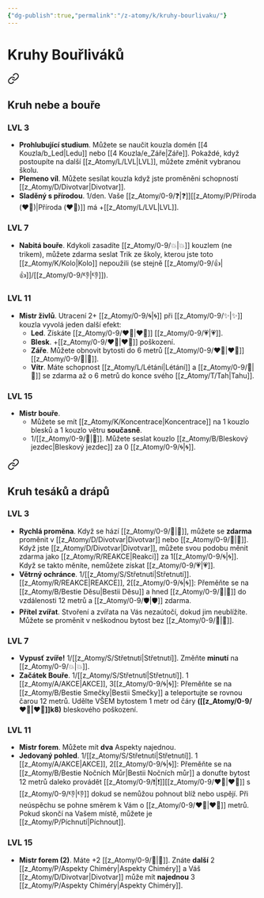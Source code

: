 ```yaml
---
{"dg-publish":true,"permalink":"/z-atomy/k/kruhy-bourlivaku/"}
---
```


# Kruhy Bouřliváků

<div class="transclusion internal-embed is-loaded"><a class="markdown-embed-link" href="/z-atomy/k/kruh-nebe-a-boure/" aria-label="Open link"><svg xmlns="http://www.w3.org/2000/svg" width="24" height="24" viewBox="0 0 24 24" fill="none" stroke="currentColor" stroke-width="2" stroke-linecap="round" stroke-linejoin="round" class="svg-icon lucide-link"><path d="M10 13a5 5 0 0 0 7.54.54l3-3a5 5 0 0 0-7.07-7.07l-1.72 1.71"></path><path d="M14 11a5 5 0 0 0-7.54-.54l-3 3a5 5 0 0 0 7.07 7.07l1.71-1.71"></path></svg></a><div class="markdown-embed">




## Kruh nebe a bouře
### LVL 3
- **Prohlubující  studium**. Můžete se naučit kouzla domén [[4 Kouzla/b_Led\|Ledu]] nebo [[4 Kouzla/e_Záře\|Záře]]. Pokaždé, když postoupíte na další [[z_Atomy/L/LVL\|LVL]], můžete změnit vybranou školu.
- **Plemeno víl**. Můžete sesílat kouzla když jste proměněni schopností [[z_Atomy/D/Divotvar\|Divotvar]].
- **Sladěný s přírodou**. 1/den. Vaše [[z_Atomy/0-9/❓\|❓]][[z_Atomy/P/Příroda (❤️‍🔥)\|Příroda (❤️‍🔥)]] má +[[z_Atomy/L/LVL\|LVL]].
### LVL 7
- **Nabitá bouře**. Kdykoli zasadíte [[z_Atomy/0-9/💥\|💥]] kouzlem (ne trikem), můžete zdarma seslat Trik ze školy, kterou jste toto [[z_Atomy/K/Kolo\|Kolo]] nepoužili (se stejně [[z_Atomy/0-9/👍\|👍]]/[[z_Atomy/0-9/👎\|👎]]).
### LVL 11
- **Mistr živlů**. Utracení 2+ [[z_Atomy/0-9/🌀\|🌀]] při [[z_Atomy/0-9/✨\|✨]] kouzla vyvolá jeden další efekt:
	- **Led**. Získáte [[z_Atomy/0-9/❤️‍🔥\|❤️‍🔥]] [[z_Atomy/0-9/💗\|💗]]. 
	- **Blesk**. +[[z_Atomy/0-9/❤️‍🔥\|❤️‍🔥]] poškození.
	- **Záře**. Můžete obnovit bytosti do 6 metrů [[z_Atomy/0-9/❤️‍🔥\|❤️‍🔥]][[z_Atomy/0-9/💖\|💖]].
	- **Vítr**. Máte schopnost [[z_Atomy/L/Létání\|Létání]] a [[z_Atomy/0-9/🥾\|🥾]] se zdarma až o 6 metrů do konce svého [[z_Atomy/T/Tah\|Tahu]].
### LVL 15
- **Mistr bouře**.
	- Můžete se mít [[z_Atomy/K/Koncentrace\|Koncentrace]] na 1 kouzlo blesků a 1 kouzlo větru **současně**. 
	- 1/[[z_Atomy/0-9/🔋\|🔋]]. Můžete seslat kouzlo [[z_Atomy/B/Bleskový jezdec\|Bleskový jezdec]] za 0 [[z_Atomy/0-9/🌀\|🌀]].

</div></div>


<div class="transclusion internal-embed is-loaded"><a class="markdown-embed-link" href="/z-atomy/k/kruh-tesaku-a-drapu/" aria-label="Open link"><svg xmlns="http://www.w3.org/2000/svg" width="24" height="24" viewBox="0 0 24 24" fill="none" stroke="currentColor" stroke-width="2" stroke-linecap="round" stroke-linejoin="round" class="svg-icon lucide-link"><path d="M10 13a5 5 0 0 0 7.54.54l3-3a5 5 0 0 0-7.07-7.07l-1.72 1.71"></path><path d="M14 11a5 5 0 0 0-7.54-.54l-3 3a5 5 0 0 0 7.07 7.07l1.71-1.71"></path></svg></a><div class="markdown-embed">




## Kruh tesáků a drápů
### LVL 3
- **Rychlá proměna**. Když se hází [[z_Atomy/0-9/🏁\|🏁]], můžete se **zdarma** proměnit v [[z_Atomy/D/Divotvar\|Divotvar]] nebo [[z_Atomy/0-9/🥾\|🥾]]. Když jste [[z_Atomy/D/Divotvar\|Divotvar]], můžete svou podobu měnit zdarma jako [[z_Atomy/R/REAKCE\|Reakci]] za 1[[z_Atomy/0-9/🌀\|🌀]]. Když se takto měníte, nemůžete získat [[z_Atomy/0-9/💗\|💗]].
- **Větrný ochránce**. 1/[[z_Atomy/S/Střetnutí\|Střetnutí]]. [[z_Atomy/R/REAKCE\|REAKCE]], 2[[z_Atomy/0-9/🌀\|🌀]]: Přeměňte se na [[z_Atomy/B/Bestie Děsu\|Bestii Děsu]] a hned [[z_Atomy/0-9/🔰\|🔰]] do vzdálenosti 12 metrů a [[z_Atomy/0-9/🛡️\|🛡️]] zdarma.
- **Přítel zvířat**. Stvoření a zvířata na Vás nezaútočí, dokud jim neublížíte. Můžete se proměnit v neškodnou bytost bez [[z_Atomy/0-9/🐾\|🐾]].
### LVL 7
- **Vypusť zvíře!** 1/[[z_Atomy/S/Střetnutí\|Střetnutí]]. Změňte **minutí** na [[z_Atomy/0-9/💥\|💥]].
- **Začátek Bouře**. 1/[[z_Atomy/S/Střetnutí\|Střetnutí]]. 1 [[z_Atomy/A/AKCE\|AKCE]], 3[[z_Atomy/0-9/🌀\|🌀]]: Přeměňte se na [[z_Atomy/B/Bestie Smečky\|Bestii Smečky]] a teleportujte se rovnou čarou 12 metrů. Udělte VŠEM bytostem 1 metr od čáry **([[z_Atomy/0-9/❤️‍🔥\|❤️‍🔥]]k8)** bleskového poškození.
### LVL 11
- **Mistr forem**. Můžete mít **dva** Aspekty najednou.
- **Jedovaný pohled**. 1/[[z_Atomy/S/Střetnutí\|Střetnutí]]. 1 [[z_Atomy/A/AKCE\|AKCE]], 2[[z_Atomy/0-9/🌀\|🌀]]: Přeměňte se na [[z_Atomy/B/Bestie Nočních Můr\|Bestii Nočních můr]] a donuťte bytost 12 metrů daleko provádět [[z_Atomy/0-9/❗\|❗]][[z_Atomy/0-9/❤️‍🔥\|❤️‍🔥]] s [[z_Atomy/0-9/👎\|👎]] dokud se nemůžou pohnout blíž nebo uspějí. Při neúspěchu se pohne směrem k Vám o [[z_Atomy/0-9/❤️‍🔥\|❤️‍🔥]] metrů. Pokud skončí na Vašem místě, můžete je [[z_Atomy/P/Píchnutí\|Píchnout]].

### LVL 15
- **Mistr forem (2)**. Máte +2 [[z_Atomy/0-9/🐾\|🐾]]. Znáte **další** 2 [[z_Atomy/P/Aspekty Chiméry\|Aspekty Chiméry]] a Váš [[z_Atomy/D/Divotvar\|Divotvar]] může mít **najednou** 3 [[z_Atomy/P/Aspekty Chiméry\|Aspekty Chiméry]].

</div></div>

